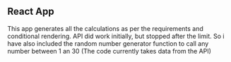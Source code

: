 React App
---------
This app generates all the calculations as per the requirements and conditional rendering.
API did work initially, but stopped after the limit. So i have also included the random number generator function to call any number between 1 an 30
(The code currently takes data from the API)
